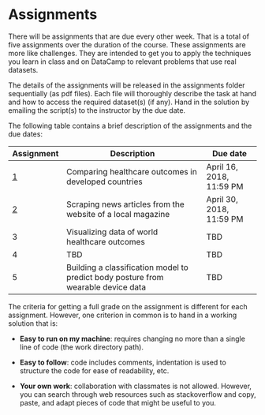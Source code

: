 # Assignments

There will be assignments that are due every other week. That is a total of five assignments over the duration of the course. These assignments are more like challenges. They are intended to get you to apply the techniques you learn in class and on DataCamp to relevant problems that use real datasets. 

The details of the assignments will be released in the assignments folder sequentially (as pdf files). Each file will thoroughly describe the task at hand and how to access the required dataset(s) (if any). Hand in the solution by emailing the script(s) to the instructor by the due date. 

The following table contains a brief description of the assignments and the due dates:

  Assignment | Description | Due date
--------------|-------------|---------
[1](Assignments/MATE-T580_Assignment1.pdf) | Comparing healthcare outcomes in developed countries | April 16, 2018, 11:59 PM
[2](Assignments/MATE-T580_Assignment2.pdf) | Scraping news articles from the website of a local magazine | April 30, 2018, 11:59 PM
3 | Visualizing data of world healthcare outcomes | TBD
4 | TBD | TBD
5 | Building a classification model to predict body posture from wearable device data | TBD

The criteria for getting a full grade on the assignment is different for each assignment. However, one criterion in common is to hand in a working solution that is:

- **Easy to run on my machine**: requires changing no more than a single line of code (the work directory path).

- **Easy to follow**: code includes comments, indentation is used to structure the code for ease of readability, etc.

- **Your own work**: collaboration with classmates is not allowed. However, you can search through web resources such as stackoverflow and copy, paste, and adapt pieces of code that might be useful to you.
